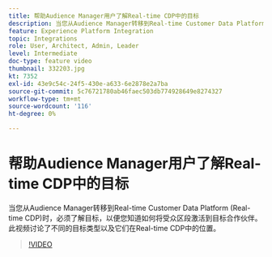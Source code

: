 ```yaml
---
title: 帮助Audience Manager用户了解Real-time CDP中的目标
description: 当您从Audience Manager转移到Real-time Customer Data Platform (Real-time CDP)时，必须了解目标，以便您知道如何将受众区段激活到目标合作伙伴。 此视频讨论了不同的目标类型以及它们在Real-time CDP中的位置。
feature: Experience Platform Integration
topic: Integrations
role: User, Architect, Admin, Leader
level: Intermediate
doc-type: feature video
thumbnail: 332203.jpg
kt: 7352
exl-id: 43e9c54c-24f5-430e-a633-6e2878e2a7ba
source-git-commit: 5c76721780ab46faec503db774928649e8274327
workflow-type: tm+mt
source-wordcount: '116'
ht-degree: 0%

---
```


# 帮助Audience Manager用户了解Real-time CDP中的目标

当您从Audience Manager转移到Real-time Customer Data Platform (Real-time CDP)时，必须了解目标，以便您知道如何将受众区段激活到目标合作伙伴。 此视频讨论了不同的目标类型以及它们在Real-time CDP中的位置。

>[!VIDEO](https://video.tv.adobe.com/v/332203/?quality=12&learn=on)
